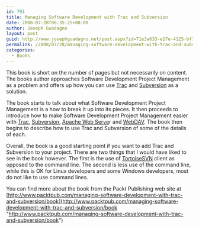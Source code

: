```yaml
---
id: 791
title: Managing Software Development with Trac and Subversion
date: 2008-07-28T06:35:25+00:00
author: Joseph Guadagno
layout: post
guid: http://www.josephguadagno.net/post.aspx?id=71e3a633-e17e-4125-bf7d-06bf7fbbfdbd
permalink: /2008/07/28/managing-software-development-with-trac-and-subversion/
categories:
  - Books
---
```

This book is short on the number of pages but not necessarily on content.  The books author approaches Software Development Project Management as a problem and offers up how you can use [Trac](http://trac.edgewall.org/) and [Subversion](http://subversion.tigris.org/) as a solution.

The book starts to talk about what Software Development Project Management is a how to break it up into its pieces.  It then proceeds to introduce how to make Software Development Project Management easier with [Trac](http://trac.edgewall.org/), [Subversion](http://subversion.tigris.org/), [Apache Web Serve](http://httpd.apache.org/)r and [WebDAV](http://comparitech.net/webdav). The book then begins to describe how to use Trac and Subversion of some of the details of each.

Overall, the book is a good starting point if you want to add Trac and Subversion to your project.  There are two things that I would have liked to see in the book however.  The first is the use of [TortoiseSVN](http://tortoisesvn.tigris.org/) client as opposed to the command line.  The second is less use of the command line, while this is OK for Linux developers and some Windows developers, most do not like to use command lines.

You can find more about the book from the Packt Publishing web site at [http://www.packtpub.com/managing-software-development-with-trac-and-subversion/book](http://www.packtpub.com/managing-software-development-with-trac-and-subversion/book "http://www.packtpub.com/managing-software-development-with-trac-and-subversion/book")